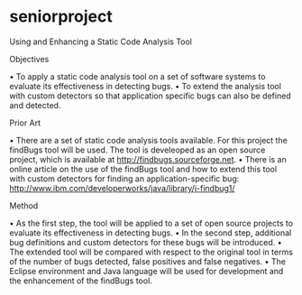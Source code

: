 seniorproject
=============
Using and Enhancing a Static Code Analysis Tool

Objectives

•	To apply a static code analysis tool on a set of software systems to evaluate its effectiveness in detecting bugs.
•	To extend the analysis tool with custom detectors so that application specific bugs can also be defined and detected.

Prior Art

•	There are a set of static code analysis tools available. For this project the findBugs tool will be used. The tool is develeoped as an open source project, which is available at http://findbugs.sourceforge.net.
•	There is an online article on the use of the findBugs tool and how to extend this tool with custom detectors for finding an application-specific bug: 
http://www.ibm.com/developerworks/java/library/j-findbug1/


Method

•	As the first step, the tool will be applied to a set of open source projects to evaluate its effectiveness in detecting bugs.
•	In the second step, additional bug definitions and custom detectors for these bugs will be introduced.
•	The extended tool will be compared with respect to the original tool in terms of the number of bugs detected, false positives and false negatives.
•	The Eclipse environment and Java language will be used for development and the enhancement of the findBugs tool.
